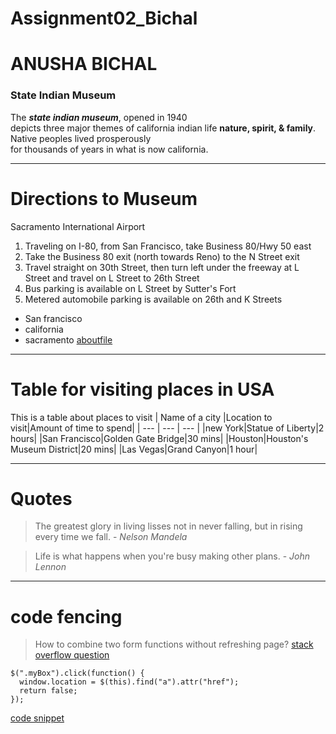# Assignment02_Bichal
# ANUSHA BICHAL
### State Indian Museum
The ***state indian museum***, opened in 1940 <br>depicts three major themes  of california indian life **nature, spirit, & family**. Native peoples lived prosperously <br>for thousands of years in what is now california.
_ _ _
# Directions to Museum
Sacramento International Airport
1. Traveling on I-80, from San Francisco, take Business 80/Hwy 50 east
2. Take the Business 80 exit (north towards Reno) to the N Street exit
3. Travel straight on 30th Street, then turn left under the freeway at L Street and travel on L Street to 26th Street
4. Bus parking is available on L Street by Sutter's Fort
5. Metered automobile parking is available on 26th and K Streets
- San francisco
- california
- sacramento
[aboutfile](AboutMe.md)
_ _ _
# Table for visiting places in USA 
This is a table about places to visit
| Name of a city |Location to visit|Amount of time to spend|
| --- | --- | --- |
|new York|Statue of Liberty|2 hours|
|San Francisco|Golden Gate Bridge|30 mins|
|Houston|Houston's Museum District|20 mins|
|Las Vegas|Grand Canyon|1 hour|
_ _ _
# Quotes
>The greatest glory in living lisses not in never falling, but in rising every time we fall. - *Nelson Mandela*

>Life is what happens when you're busy making other plans. - *John Lennon*
_ _ _ 
# code fencing
> How to combine two form functions without refreshing page?
[stack overflow question](https://stackoverflow.com/search?q=how+to+use+click+function+in+jquery&s=81e87475-0872-48dc-8288-6fab42465a43)
```
$(".myBox").click(function() {
  window.location = $(this).find("a").attr("href"); 
  return false;
});
```
[code snippet](https://css-tricks.com/snippets/jquery/make-entire-div-clickable/)
